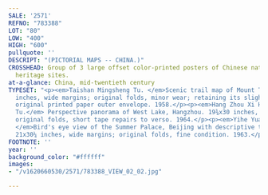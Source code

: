 ```yaml
---
SALE: '2571'
REFNO: "783388"
LOT: "80"
LOW: "400"
HIGH: "600"
pullquote: ''
DESCRIPT: "(PICTORIAL MAPS -- CHINA.)"
CROSSHEAD: Group of 3 large offset color-printed posters of Chinese natural and cultural
  heritage sites.
at-a-glance: China, mid-twentieth century
TYPESET: "<p><em>Taishan Mingsheng Tu. </em>Scenic trail map of Mount Tai. 30½x42½
  inches, wide margins; original folds, minor wear; retaining its slightly damaged
  original printed paper outer envelope. 1958.</p><p><em>Hang Zhou Xi Hu Quan Jing
  Tu.</em> Perspective panorama of West Lake, Hangzhou. 19¾x30 inches, wide margins;
  original folds, short tape repairs to verso. 1964.</p><p><em>Yihe Yuan Niaokan Tu.
  </em>Bird's eye view of the Summer Palace, Beijing with descriptive text on verso.
  21x30¼ inches, wide margins; original folds, fine condition. 1963.</p>"
FOOTNOTE: ''
year: ''
background_color: "#ffffff"
images:
- "/v1620660530/2571/783388_VIEW_02_02.jpg"

---
```

